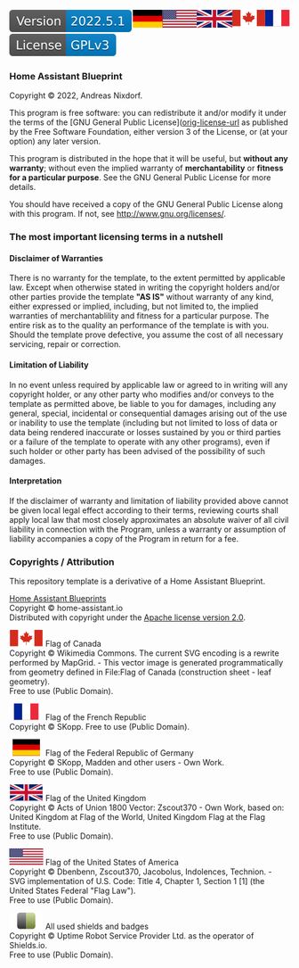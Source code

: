 <a href="LICENSE.fr.md"><img src="docs/images/fr.svg" valign="top" align="right"/></a>
<a href="LICENSE.en.md"><img src="docs/images/en.svg" valign="top" align="right"/></a>
<a href="LICENSE.md"><img src="docs/images/de.svg" valign="top" align="right"/></a>
[![Version][version-badge]][version-url]
[![License][license-badge]][orig-license-url]

### Home Assistant Blueprint

Copyright © 2022, Andreas Nixdorf.

This program is free software: you can redistribute it and/or
modify it under the terms of the [GNU General Public License]([orig-license-url] as
published by the Free Software Foundation, either version 3 of
the License, or (at your option) any later version.

This program is distributed in the hope that it will be useful,
but **without any warranty**; without even the implied warranty of
**merchantability** or **fitness for a particular purpose**.  See the GNU
General Public License for more details.

You should have received a copy of the GNU General Public
License along with this program.  If not, see 
<http://www.gnu.org/licenses/>.

### The most important licensing terms in a nutshell

#### Disclaimer of Warranties

There is no warranty for the template, to the extent permitted by applicable law. Except when otherwise stated in writing the copyright holders and/or other parties provide the template **"AS IS"** without warranty of any kind, either expressed or implied, including, but not limited to, the implied warranties of merchantablility and fitness for a particular purpose. The entire risk as to the quality an performance of the template is with you. Should the template prove defective, you assume the cost of all necessary servicing, repair or correction.

#### Limitation of Liability

In no event unless required by applicable law or agreed to in writing will any copyright holder, or any other party who modifies and/or conveys to the template as permitted above, be liable to you for damages, including any general, special, incidental or consequential damages arising out of the use or inability to use the template (including but not limited to loss of data or data being rendered inaccurate or losses sustained by you or third parties or a failure of the template to operate with any other programs), even if such holder or other party has been advised of the possibility of such damages.

#### Interpretation

If the disclaimer of warranty and limitation of liability provided
above cannot be given local legal effect according to their terms,
reviewing courts shall apply local law that most closely
approximates an absolute waiver of all civil liability in
connection with the Program, unless a warranty or assumption of
liability accompanies a copy of the Program in return for a fee.

### Copyrights / Attribution

This repository template is a derivative of a Home Assistant Blueprint.

[Home Assistant Blueprints][project-url]<br/>
Copyright © home-assistant.io<br/>
Distributed with copyright under the [Apache license version 2.0](docs/License.apache.en.md).

[![canada][canada]][ca-url] Flag of Canada<br/>
Copyright © Wikimedia Commons. The current SVG encoding is a rewrite performed by MapGrid. - This vector image is generated programmatically from geometry defined in File:Flag of Canada (construction sheet - leaf geometry).<br/>
Free to use (Public Domain).

[![france][france]][fr-url] Flag of the French Republic<br/>
Copyright © SKopp. 
Free to use (Public Domain).

[![germany][germany]][germany-url] Flag of the Federal Republic of Germany<br/>
Copyright © SKopp, Madden and other users - Own Work.<br/>
Free to use (Public Domain).

[![uk][uk]][uk-url] Flag of the United Kingdom<br/>
Copyright © Acts of Union 1800 Vector: Zscout370 - Own Work, based on: United Kingdom at Flag of the World, United Kingdom Flag at the Flag Institute.<br/>
Free to use (Public Domain).

[![usa][usa]][usa-url] Flag of the United States of America<br/>
Copyright © Dbenbenn, Zscout370, Jacobolus, Indolences, Technion. - SVG implementation of U.S. Code: Title 4, Chapter 1, Section 1 [1] (the United States Federal "Flag Law").<br/>
Free to use (Public Domain).

[![shields][shields]][shields-url] All used shields and badges<br/>
Copyright © Uptime Robot Service Provider Ltd. as the operator of Shields.io.<br/>
Free to use (Public Domain).

[canada]: docs/images/canada.svg
[france]: docs/images/france.svg
[germany]: docs/images/germany.svg
[uk]: docs/images/uk.svg
[usa]: docs/images/usa.svg

[logo]: images/hassio-icon.png
[project-url]: https://www.home-assistant.io/docs/automation/using_blueprints/

[license-badge]: docs/images/license.svg
[orig-license-url]: docs/License.gpl.en.md

[version-badge]: docs/images/version.svg
[version-url]: https://github.com/nixe64/Home-Assistant-Blueprint/releases

[shields]: docs/images/shields-logo.svg
[shields-url]: https://uptimerobot.com/terms/

[ca-url]: https://commons.wikimedia.org/w/index.php?curid=32276527
[fr-url]: https://commons.wikimedia.org/w/index.php?curid=343059
[germany-url]: https://commons.wikimedia.org/w/index.php?curid=343071
[uk-url]: https://commons.wikimedia.org/w/index.php?curid=347935
[usa-url]: https://commons.wikimedia.org/w/index.php?curid=318418